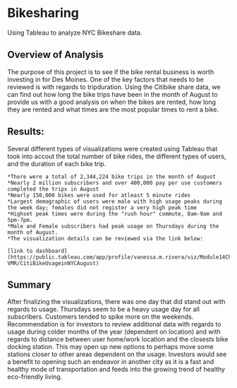 # Bikesharing
Using Tableau to analyze NYC Bikeshare data.

## Overview of Analysis
The purpose of this project is to see if the bike rental business is worth investing in for Des Moines. One of the key factors that needs to be reviewed is with regards to tripduration.  Using the Citibike share data, we can find out how long the bike trips have been in the month of August to provide us with a good analysis on when the bikes are rented, how long they are rented and what times are the most popular times to rent a bike. 

## Results:
Several different types of visualizations were created using Tableau that took into accout the total number of bike rides, the different types of users, and the duration of each bike trip.

    *There were a total of 2,344,224 bike trips in the month of August
    *Nearly 2 million subscribers and over 400,000 pay per use customers completed the trips in August
    *Nearly 150,000 bikes were used for atleast 5 minute rides
    *Largest demographic of users were male with high usage peaks during the week day; females did not register a very high peak time
    *Highset peak times were during the "rush hour" commute, 8am-9am and 5pm-7pm.
    *Male and Female subscribers had peak usage on Thursdays during the month of August.
    *The visualization details can be reviewed via the link below:

    [link to dashboard](https://public.tableau.com/app/profile/vanessa.m.rivera/viz/Module14Challenge-VMR/CitiBikeUsageinNYCAugust)

## Summary
After finalizing the visualizations, there was one day that did stand out with regards to usage.   Thursdays seem to be a heavy usage day for all subscribers.    Customers tended to spike more on the weekends.  Recommendation is for investors to review additional data with regards to usage during colder months of the year (dependent on location) and with regards to distance between user home/work location and the closests bike docking station.    This may open up new options to perhaps move some stations closer to other areas dependent on the usage.   Investors would see a benefit to opening such an endeavor in another city as it is a fast and healthy mode of transportation and feeds into the growing trend of healthy eco-friendly living.

